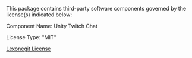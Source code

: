 This package contains third-party software components governed by the license(s) indicated below:

Component Name: Unity Twitch Chat

License Type: "MIT"

[Lexonegit License](https://github.com/lexonegit/Unity-Twitch-Chat/blob/main/LICENSE)
